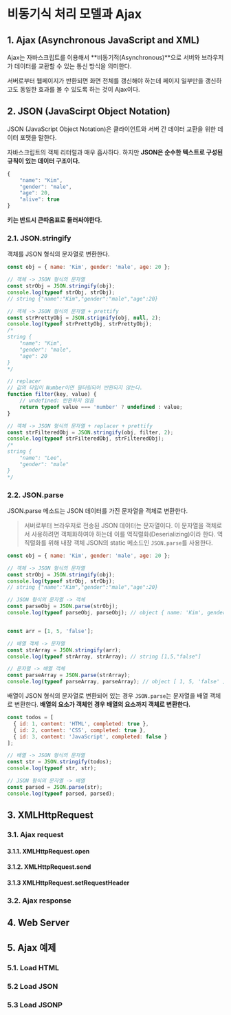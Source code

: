 # 비동기식 처리 모델과 Ajax

## 1. Ajax (Asynchronous JavaScript and XML)

Ajax는 자바스크립트를 이용해서 **비동기적(Asynchronous)**으로 서버와 브라우저가 데이터를 교환할 수 있는 통신 방식을 의미한다.

서버로부터 웹페이지가 반환되면 화면 전체를 갱신해야 하는데 페이지 일부만을 갱신하고도 동일한 효과를 볼 수 있도록 하는 것이 Ajax이다.



## 2. JSON (JavaScirpt Object Notation)

JSON (JavaScript Object Notation)은 클라이언트와 서버 간 데이터 교환을 위한 데이터 포맷을 말한다.

자바스크립트의 객체 리터럴과 매우 흡사하다. 하지만 **JSON은 순수한 텍스트로 구성된 규칙이 있는 데이터 구조이다.**

```javascript
{
    "name": "Kim",
    "gender": "male",
    "age": 20,
    "alive": true
}
```

**키는 반드시 큰따옴표로 둘러싸야한다.**



### 2.1. JSON.stringify

객체를 JSON 형식의 문자열로 변환한다.

```javascript
const obj = { name: 'Kim', gender: 'male', age: 20 };

// 객체 -> JSON 형식의 문자열
const strObj = JSON.stringify(obj);
console.log(typeof strObj, strObj);
// string {"name":"Kim","gender":"male","age":20}

// 객체 -> JSON 형식의 문자열 + prettify
const strPrettyObj = JSON.strignify(obj, null, 2);
console.log(typeof strPrettyObj, strPrettyObj);
/*
string {
	"name": "Kim",
	"gender": "male",
	"age": 20
}
*/

// replacer
// 값의 타입이 Number이면 필터링되어 반환되지 않는다.
function filter(key, value) {
    // undefined: 반환하지 않음
    return typeof value === 'number' ? undefined : value;
}

// 객체 -> JSON 형식의 문자열 + replacer + prettify
const strFilteredObj = JSON.stringify(obj, filter, 2);
console.log(typeof strFilteredObj, strFilteredObj);
/*
string {
	"name": "Lee",
	"gender": "male"
}
*/
```



### 2.2. JSON.parse

JSON.parse 메소드는 JSON 데이터를 가진 문자열을 객체로 변환한다.

>  서버로부터 브라우저로 전송된 JSON 데이터는 문자열이다. 이 문자열을 객체로서 사용하려면 객체화하여야 하는데 이를 역직렬화(Deserializing)이라 한다. 역직렬화를 위해 내장 객체 JSON의 static 메소드인 `JSON.parse`를 사용한다.

```javascript
const obj = { name: 'Kim', gender: 'male', age: 20 };

// 객체 -> JSON 형식의 문자열
const strObj = JSON.stringify(obj);
console.log(typeof strObj, strObj);
// string {"name":"Kim","gender":"male","age":20}

// JSON 형식의 문자열 -> 객체
const parseObj = JSON.parse(strObj);
console.log(typeof parseObj, parseObj); // object { name: 'Kim', gender: 'male' }


const arr = [1, 5, 'false'];

// 배열 객체 -> 문자열
const strArray = JSON.stringify(arr);
console.log(typeof strArray, strArray); // string [1,5,"false"]

// 문자열 -> 배열 객체
const parseArray = JSON.parse(strArray);
console.log(typeof parseArray, parseArray); // object [ 1, 5, 'false' ]

```

배열이 JSON 형식의 문자열로 변환되어 있는 경우 `JSON.parse`는 문자열을 배열 객체로 변환한다. **배열의 요소가 객체인 경우 배열의 요소까지 객체로 변환한다.**

```javascript
const todos = [
  { id: 1, content: 'HTML', completed: true },
  { id: 2, content: 'CSS', completed: true },
  { id: 3, content: 'JavaScript', completed: false }
];

// 배열 -> JSON 형식의 문자열
const str = JSON.stringify(todos);
console.log(typeof str, str);

// JSON 형식의 문자열 -> 배열
const parsed = JSON.parse(str);
console.log(typeof parsed, parsed);

```



## 3. XMLHttpRequest

### 3.1. Ajax request

#### 3.1.1. XMLHttpRequest.open

#### 3.1.2. XMLHttpRequest.send

#### 3.1.3 XMLHttpRequest.setRequestHeader



### 3.2. Ajax response



## 4. Web Server

## 5. Ajax 예제

### 5.1. Load HTML

### 5.2 Load JSON

### 5.3 Load JSONP

